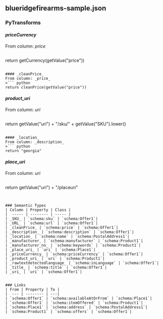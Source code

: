 ## blueridgefirearms-sample.json

### PyTransforms
#### _priceCurrency_
From column: _price_
>``` python
return getCurrency(getValue("price"))
```

#### _cleanPrice_
From column: _price_
>``` python
return cleanPrice(getValue("price"))
```

#### _product_uri_
From column: _uri_
>``` python
return getValue("uri") + "/sku/" + getValue("SKU").lower()
```

#### _location_
From column: _description_
>``` python
return "georgia"
```

#### _place_uri_
From column: _uri_
>``` python
return getValue("uri") + "/placeuri"
```


### Semantic Types
| Column | Property | Class |
|  ----- | -------- | ----- |
| _SKU_ | `schema:sku` | `schema:Offer1`|
| _URL_ | `schema:url` | `schema:Offer1`|
| _cleanPrice_ | `schema:price` | `schema:Offer1`|
| _description_ | `schema:description` | `schema:Offer1`|
| _location_ | `schema:name` | `schema:PostalAddress1`|
| _manufacturer_ | `schema:manufacturer` | `schema:Product1`|
| _manufacturer_no_ | `schema:keywords` | `schema:Product1`|
| _place_uri_ | `uri` | `schema:Place1`|
| _priceCurrency_ | `schema:priceCurrency` | `schema:Offer1`|
| _product_uri_ | `uri` | `schema:Product1`|
| _rawtextdetectedlanguage_ | `schema:inLanguage` | `schema:Offer1`|
| _title_ | `schema:title` | `schema:Offer1`|
| _uri_ | `uri` | `schema:Offer1`|


### Links
| From | Property | To |
|  --- | -------- | ---|
| `schema:Offer1` | `schema:availableAtOrFrom` | `schema:Place1`|
| `schema:Offer1` | `schema:itemOffered` | `schema:Product1`|
| `schema:Place1` | `schema:address` | `schema:PostalAddress1`|
| `schema:Product1` | `schema:offers` | `schema:Offer1`|

